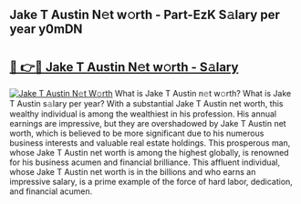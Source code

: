 ## Jake T Austin N𝚎t w𝚘rth - Part-EzK S𝚊lary per year y0mDN

# <h2><a href="http://gc1n7c.nevu.top/?p=Jake+T+Austin">🔗 👉🔴 Jake T Austin N𝚎t w𝚘rth - S𝚊lary</a></h2>

[![Jake T Austin N𝚎t W𝚘rth](https://i.imgur.com/Oavwk0R.jpeg)](http://gc1n7c.nevu.top/?p=Jake+T+Austin)
What is Jake T Austin n𝚎t w𝚘rth? What is Jake T Austin s𝚊lary per year?
With a substantial Jake T Austin net worth, this wealthy individual is among the wealthiest in his profession. His annual earnings are impressive, but they are overshadowed by Jake T Austin net worth, which is believed to be more significant due to his numerous business interests and valuable real estate holdings. This prosperous man, whose Jake T Austin net worth is among the highest globally, is renowned for his business acumen and financial brilliance. This affluent individual, whose Jake T Austin net worth is in the billions and who earns an impressive salary, is a prime example of the force of hard labor, dedication, and financial acumen.
